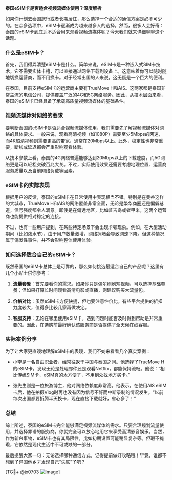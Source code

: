 **泰国eSIM卡是否适合视频流媒体使用？深度解析**

如果你计划去泰国旅行或者长期居住，那么选择一个合适的通信方案是必不可少的。在众多选项中，eSIM卡逐渐成为越来越多人的选择。然而，很多人会好奇：泰国的eSIM卡到底适不适合用来观看视频流媒体呢？今天我们就来详细聊聊这个话题。

### 什么是eSIM卡？

首先，我们得弄清楚eSIM卡是什么。简单来说，eSIM卡是一种嵌入式SIM卡技术，它不需要实体卡槽，可以直接通过网络下载到设备上。这意味着你可以随时随地切换运营商，而不用换卡。对于经常出国的人来说，这无疑是一个巨大的便利。

在泰国，目前支持eSIM卡的运营商主要有TrueMove H和AIS。这两家都是泰国非常主流的电信公司，提供覆盖广泛的4G和5G网络服务。因此，从技术层面来看，泰国的eSIM卡已经具备了承载高质量视频流媒体的基础条件。

### 视频流媒体对网络的要求

要判断泰国的eSIM卡是否适合视频流媒体使用，我们需要先了解视频流媒体对网络的具体要求。一般来说，观看高清视频（如1080P）需要至少5Mbps的网速，而4K超清视频则需要更高的带宽，通常在20Mbps以上。此外，稳定性也非常重要，断线或延迟都会严重影响观看体验。

从技术参数上看，泰国的4G网络普遍能够达到20Mbps以上的下载速度，而5G网络更是可以轻松突破百兆大关。不过，实际使用效果还需要考虑地理位置、运营商服务质量以及当前网络负载等因素。

### eSIM卡的实际表现

根据用户的反馈，泰国的eSIM卡在日常使用中表现相当不错。特别是在曼谷这样的大城市，TrueMove H和AIS的网络覆盖非常全面，无论是繁华商圈还是偏僻巷道，信号强度都令人满意。即使是在偏远地区，比如普吉岛或者甲米，这两个运营商也能提供相对稳定的连接。

不过，也有一些用户提到，在某些特定场景下会出现卡顿现象。例如，在大型活动期间（比如泼水节），由于用户数量激增，网络拥堵会导致网速下降。但这种情况属于偶发性事件，并不会影响整体使用体验。

### 如何选择适合自己的eSIM卡？

既然泰国的eSIM卡总体上是可靠的，那么如何挑选最适合自己的产品呢？这里有几个小贴士供你参考：

1. **流量套餐**：首先要看你的需求。如果你只是偶尔刷刷短视频，可以选择基础套餐；但如果打算长时间观看高清电影或直播，则建议购买大流量包。
   
2. **价格对比**：虽然eSIM卡方便快捷，但也要注意性价比。有些平台提供的折扣力度较大，值得多比较几家再做决定。

3. **客服支持**：无论在哪里使用eSIM卡，遇到问题时能否及时得到帮助是非常重要的。因此，在选购前最好确认该服务商是否提供了全天候在线客服。

### 实际案例分享

为了让大家更直观地理解eSIM卡的表现，我们不妨来看看几个真实案例：

- 小李是一名自由职业者，经常往返于中国与泰国之间。他选择了TrueMove H的eSIM卡，发现无论是处理邮件还是观看Netflix，都能保持流畅。他说：“相比传统SIM卡，eSIM真的太方便了，不用到处找地方买卡。”

- 张先生则是一位旅游博主，他对网络依赖度非常高。他表示，在使用AIS eSIM卡后，他在拍摄Vlog时再也没有因为信号不好而中断录制的情况发生。“以前每次出国都要折腾半天换卡，现在直接下载就好，省心多了！”

### 总结

综上所述，泰国的eSIM卡完全能够满足视频流媒体的需求。只要合理规划流量使用，并选择靠谱的服务商，你就完全可以放心地用它来享受高清影音娱乐。当然，作为新兴事物，eSIM卡也有其局限性，比如初期设置可能稍显复杂等。但瑕不掩瑜，它依然是现代生活中不可或缺的一部分。

最后提醒大家一句：无论选择哪种通信方式，记得提前做好攻略哦！毕竟，谁都不想到了异国他乡才发现自己“失联”了吧？

[TG💪+ @jx0703 ![Image](https://github.com/user-attachments/assets/dbca1d08-cadb-493c-b0ec-ad6f7a83f270)]